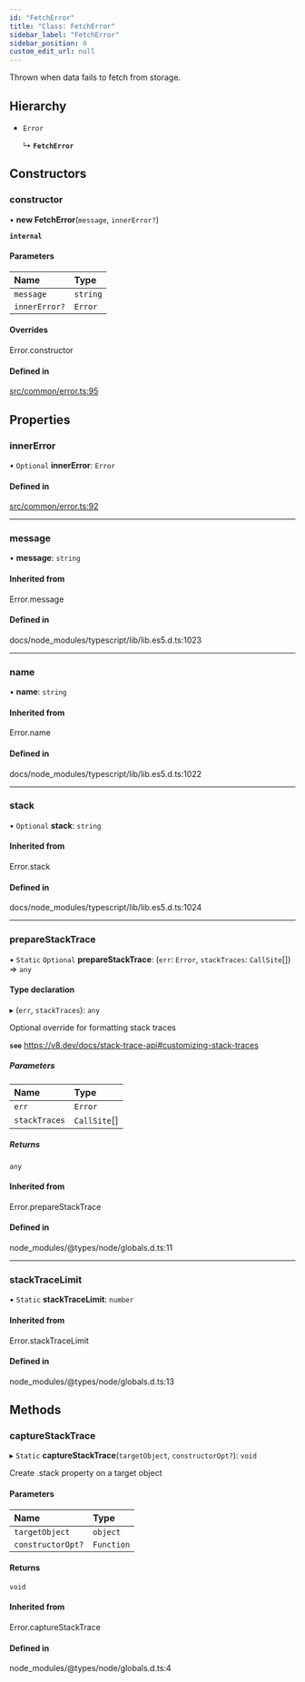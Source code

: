 ```yaml
---
id: "FetchError"
title: "Class: FetchError"
sidebar_label: "FetchError"
sidebar_position: 0
custom_edit_url: null
---
```


Thrown when data fails to fetch from storage.

## Hierarchy

- `Error`

  ↳ **`FetchError`**

## Constructors

### constructor

• **new FetchError**(`message`, `innerError?`)

**`internal`**

#### Parameters

| Name          | Type     |
| :------------ | :------- |
| `message`     | `string` |
| `innerError?` | `Error`  |

#### Overrides

Error.constructor

#### Defined in

[src/common/error.ts:95](https://github.com/PrasoonPratham/nftlabs-sdk-ts/blob/3077f6d/src/common/error.ts#L95)

## Properties

### innerError

• `Optional` **innerError**: `Error`

#### Defined in

[src/common/error.ts:92](https://github.com/PrasoonPratham/nftlabs-sdk-ts/blob/3077f6d/src/common/error.ts#L92)

---

### message

• **message**: `string`

#### Inherited from

Error.message

#### Defined in

docs/node_modules/typescript/lib/lib.es5.d.ts:1023

---

### name

• **name**: `string`

#### Inherited from

Error.name

#### Defined in

docs/node_modules/typescript/lib/lib.es5.d.ts:1022

---

### stack

• `Optional` **stack**: `string`

#### Inherited from

Error.stack

#### Defined in

docs/node_modules/typescript/lib/lib.es5.d.ts:1024

---

### prepareStackTrace

▪ `Static` `Optional` **prepareStackTrace**: (`err`: `Error`, `stackTraces`: `CallSite`[]) => `any`

#### Type declaration

▸ (`err`, `stackTraces`): `any`

Optional override for formatting stack traces

**`see`** https://v8.dev/docs/stack-trace-api#customizing-stack-traces

##### Parameters

| Name          | Type         |
| :------------ | :----------- |
| `err`         | `Error`      |
| `stackTraces` | `CallSite`[] |

##### Returns

`any`

#### Inherited from

Error.prepareStackTrace

#### Defined in

node_modules/@types/node/globals.d.ts:11

---

### stackTraceLimit

▪ `Static` **stackTraceLimit**: `number`

#### Inherited from

Error.stackTraceLimit

#### Defined in

node_modules/@types/node/globals.d.ts:13

## Methods

### captureStackTrace

▸ `Static` **captureStackTrace**(`targetObject`, `constructorOpt?`): `void`

Create .stack property on a target object

#### Parameters

| Name              | Type       |
| :---------------- | :--------- |
| `targetObject`    | `object`   |
| `constructorOpt?` | `Function` |

#### Returns

`void`

#### Inherited from

Error.captureStackTrace

#### Defined in

node_modules/@types/node/globals.d.ts:4
